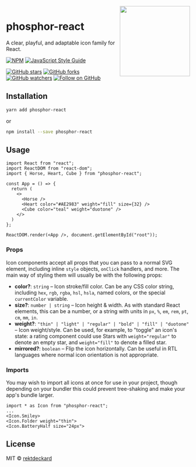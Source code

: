 <img src="https://i.imgur.com/QKFwzHe.png" width="192" align="right" />

# phosphor-react
A clear, playful, and adaptable icon family for React.

[![NPM](https://img.shields.io/npm/v/phosphor-react.svg?style=flat-square)](https://www.npmjs.com/package/phosphor-react) [![JavaScript Style Guide](https://img.shields.io/badge/code_style-standard-brightgreen.svg?style=flat-square)](https://standardjs.com)

[![GitHub stars](https://img.shields.io/github/stars/rektdeckard/phosphor-react?style=flat-square&label=Star)](https://github.com/rektdeckard/phosphor-react)
[![GitHub forks](https://img.shields.io/github/forks/rektdeckard/phosphor-react?style=flat-square&label=Fork)](https://github.com/rektdeckard/phosphor-react/fork)
[![GitHub watchers](https://img.shields.io/github/watchers/rektdeckard/phosphor-react?style=flat-square&label=Watch)](https://github.com/rektdeckard/phosphor-react)
[![Follow on GitHub](https://img.shields.io/github/followers/rektdeckard?style=flat-square&label=Follow)](https://github.com/rektdeckard)

## Installation
```bash
yarn add phosphor-react
```
or
```bash
npm install --save phosphor-react
```

## Usage
```tsx
import React from "react";
import ReactDOM from "react-dom";
import { Horse, Heart, Cube } from "phosphor-react";

const App = () => {
  return (
    <>
      <Horse />
      <Heart color="#AE2983" weight="fill" size={32} />
      <Cube color="teal" weight="duotone" />
    </>
  )
};

ReactDOM.render(<App />, document.getElementById("root"));
```

### Props
Icon components accept all props that you can pass to a normal SVG element, including inline `style` objects, `onClick` handlers, and more. The main way of styling them will usually be with the following props:
- **color?**: `string` – Icon stroke/fill color. Can be any CSS color string, including `hex`, `rgb`, `rgba`, `hsl`, `hsla`, named colors, or the special `currentColor` variable.
- **size?**: `number | string` – Icon height & width. As with standard React elements, this can be a number, or a string with units in `px`, `%`, `em`, `rem`, `pt`, `cm`, `mm`, `in`.
- **weight?**: `"thin" | "light" | "regular" | "bold" | "fill" | "duotone"` – Icon weight/style. Can be used, for example, to "toggle" an icon's state: a rating component could use Stars with `weight="regular"` to denote an empty star, and `weight="fill"` to denote a filled star.
- **mirrored?**: `boolean` – Flip the icon horizontally. Can be useful in RTL languages where normal icon orientation is not appropriate.

<!-- ### Composability -->
<!-- Icons can be composed with children... -->

### Imports
You may wish to import all icons at once for use in your project, though depending on your bundler this could prevent tree-shaking and make your app's bundle larger.

```tsx
import * as Icon from "phosphor-react";
...
<Icon.Smiley>
<Icon.Folder weight="thin">
<Icon.BatteryHalf size="24px">
```

## License

MIT © [rektdeckard](https://github.com/rektdeckard)
